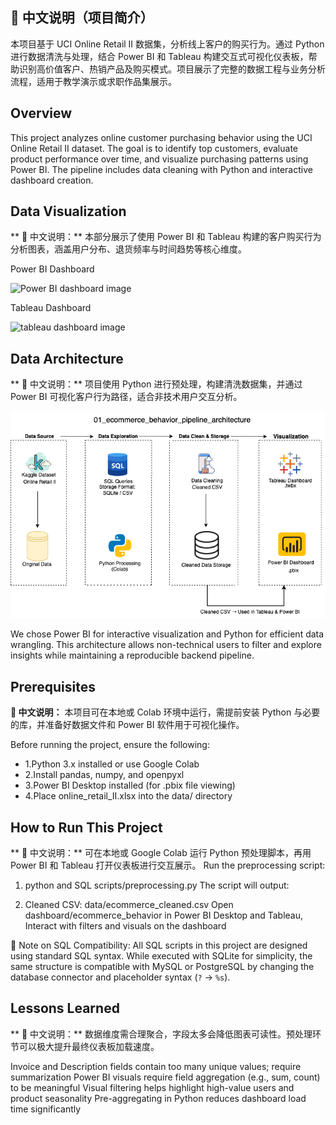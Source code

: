 ## 📌 中文说明（项目简介）

本项目基于 UCI Online Retail II 数据集，分析线上客户的购买行为。通过 Python 进行数据清洗与处理，结合 Power BI 和 Tableau 构建交互式可视化仪表板，帮助识别高价值客户、热销产品及购买模式。项目展示了完整的数据工程与业务分析流程，适用于教学演示或求职作品集展示。

## Overview

This project analyzes online customer purchasing behavior using the UCI Online Retail II dataset. The goal is to identify top customers, evaluate product performance over time, and visualize purchasing patterns using Power BI. The pipeline includes data cleaning with Python and interactive dashboard creation.

## Data Visualization
** 📝 中文说明：** 本部分展示了使用 Power BI 和 Tableau 构建的客户购买行为分析图表，涵盖用户分布、退货频率与时间趋势等核心维度。

Power BI Dashboard

![Power BI dashboard image](ecommerce_customer_behavior.pbix.png)

Tableau Dashboard

![tableau dashboard image](ecommerce_behavior_dashboard.twbx.png)

## Data Architecture
** 📝 中文说明：** 项目使用 Python 进行预处理，构建清洗数据集，并通过 Power BI 可视化客户行为路径，适合非技术用户交互分析。

![data architecture image](ecommerce_behavior_pipeline_architecture.png)

We chose Power BI for interactive visualization and Python for efficient data wrangling. This architecture allows non-technical users to filter and explore insights while maintaining a reproducible backend pipeline.

## Prerequisites
**📝 中文说明：** 本项目可在本地或 Colab 环境中运行，需提前安装 Python 与必要的库，并准备好数据文件和 Power BI 软件用于可视化操作。

Before running the project, ensure the following:

- 1.Python 3.x installed or use Google Colab
- 2.Install pandas, numpy, and openpyxl
- 3.Power BI Desktop installed (for .pbix file viewing)
- 4.Place online_retail_II.xlsx into the data/ directory

## How to Run This Project
** 📝 中文说明：** 可在本地或 Google Colab 运行 Python 预处理脚本，再用 Power BI 和 Tableau 打开仪表板进行交互展示。
Run the preprocessing script:

1. python and SQL scripts/preprocessing.py
   The script will output:

2. Cleaned CSV: data/ecommerce_cleaned.csv
   Open dashboard/ecommerce_behavior in Power BI Desktop and Tableau, Interact with filters and visuals on the dashboard

🧩 Note on SQL Compatibility:
All SQL scripts in this project are designed using standard SQL syntax. While executed with SQLite for simplicity, the same structure is compatible with MySQL or PostgreSQL by changing the database connector and placeholder syntax (`?` → `%s`).

## Lessons Learned
** 📝 中文说明：** 数据维度需合理聚合，字段太多会降低图表可读性。预处理环节可以极大提升最终仪表板加载速度。

Invoice and Description fields contain too many unique values; require summarization
Power BI visuals require field aggregation (e.g., sum, count) to be meaningful
Visual filtering helps highlight high-value users and product seasonality
Pre-aggregating in Python reduces dashboard load time significantly
